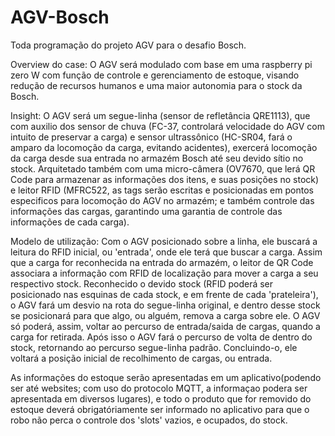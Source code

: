 # AGV-Bosch
Toda programação do projeto AGV para o desafio Bosch.

Overview do case:
O AGV será modulado com base em uma raspberry pi zero W com função de controle e gerenciamento de estoque, visando redução de recursos humanos e uma maior autonomia para o stock da Bosch. 

Insight:
O AGV será um segue-linha (sensor de refletância QRE1113), que com auxilio dos sensor de chuva (FC-37, controlará velocidade do AGV com intuito de preservar a carga) e sensor ultrassônico (HC-SR04, fará o amparo da locomoção da carga, evitando acidentes), exercerá locomoção da carga desde sua entrada no armazém Bosch até seu devido sítio no stock. Arquitetado também com uma micro-câmera (OV7670, que lerá QR Code para armazenar as informações dos itens, e suas posições no stock) e leitor RFID (MFRC522, as tags serão escritas e posicionadas em pontos especificos para locomoção do AGV no armazém; e também controle das informações das cargas, garantindo uma garantia de controle das informações de cada carga).

Modelo de utilização:
Com o AGV posicionado sobre a linha, ele buscará a leitura do RFID inicial, ou 'entrada', onde ele terá que buscar a carga. Assim que a carga for reconhecida na entrada do armazém, o leitor de QR Code associara a informação com RFID de localização para mover a carga a seu respectivo stock. Reconhecido o devido stock (RFID poderá ser posicionado nas esquinas de cada stock, e em frente de cada 'prateleira'), o AGV fará um desvio na rota do segue-linha original, e dentro desse stock se posicionará para que algo, ou alguém, remova a carga sobre ele. O AGV só poderá, assim, voltar ao percurso de entrada/saida de cargas, quando a carga for retirada. Após isso o AGV fará o percurso de volta de dentro do stock, retornando ao percurso segue-linha padrão. Concluindo-o, ele voltará a posição inicial de recolhimento de cargas, ou entrada.

As informações do estoque serão apresentadas em um aplicativo(podendo ser até websites; com uso do protocolo MQTT, a informaçao podera ser apresentada em diversos lugares), e todo o produto que for removido do estoque deverá obrigatóriamente ser informado no aplicativo para que o robo não perca o controle dos 'slots' vazios, e ocupados, do stock.
